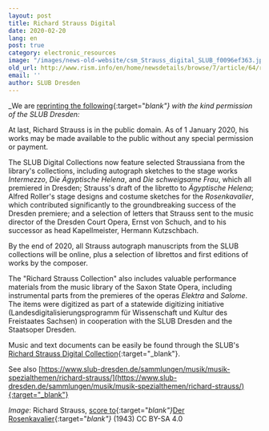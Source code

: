 ```yaml
---
layout: post
title: Richard Strauss Digital
date: 2020-02-20
lang: en
post: true
category: electronic_resources
image: "/images/news-old-website/csm_Strauss_digital_SLUB_f0096ef363.jpg"
old_url: http://www.rism.info/en/home/newsdetails/browse/7/article/64/richard-strauss-digital.html
email: ''
author: SLUB Dresden
---
```


_We are [reprinting the following](https://digital.slub-dresden.de/kollektionen/1227/){:target="_blank"} with the kind permission of the SLUB Dresden:_

At last, Richard Strauss is in the public domain. As of 1 January 2020, his works may be made available to the public without any special permission or payment.

The SLUB Digital Collections now feature selected Straussiana from the library's collections, including autograph sketches to the stage works _Intermezzo_, _Die Ägyptische Helena_, and _Die schweigsame Frau_, which all premiered in Dresden; Strauss's draft of the libretto to _Ägyptische Helena_; Alfred Roller's stage designs and costume sketches for the _Rosenkavalier_, which contributed significantly to the groundbreaking success of the Dresden premiere; and a selection of letters that Strauss sent to the music director of the Dresden Court Opera, Ernst von Schuch, and to his successor as head Kapellmeister, Hermann Kutzschbach.

By the end of 2020, all Strauss autograph manuscripts from the SLUB collections will be online, plus a selection of librettos and first editions of works by the composer.

The "Richard Strauss Collection" also includes valuable performance materials from the music library of the Saxon State Opera, including instrumental parts from the premieres of the operas _Elektra_ and _Salome_. The items were digitized as part of a statewide digitizing initiative (Landesdigitalisierungsprogramm für Wissenschaft und Kultur des Freistaates Sachsen) in cooperation with the SLUB Dresden and the Staatsoper Dresden.

Music and text documents can be easily be found through the SLUB's [Richard Strauss Digital Collection](https://digital.slub-dresden.de/kollektionen/1227/){:target="_blank"}.

See also [https://www.slub-dresden.de/sammlungen/musik/musik-spezialthemen/richard-strauss/](https://www.slub-dresden.de/sammlungen/musik/musik-spezialthemen/richard-strauss/){:target="_blank"}


_Image_: Richard Strauss, [score to](http://digital.slub-dresden.de/id510014771/1){:target="_blank"}_[Der Rosenkavalier](http://digital.slub-dresden.de/id510014771/1){:target="_blank"}_ (1943)
CC BY-SA 4.0